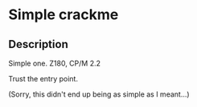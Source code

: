 # Simple crackme

## Description

Simple one. Z180, CP/M 2.2

Trust the entry point.

(Sorry, this didn't end up being as simple as I meant...)
